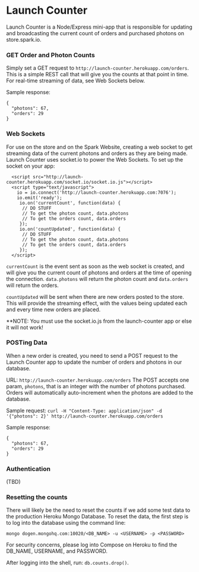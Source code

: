 Launch Counter
==============

Launch Counter is a Node/Express mini-app that is responsible for updating and broadcasting the current count of orders and purchased photons on store.spark.io.

### GET Order and Photon Counts
Simply set a GET request to `http://launch-counter.herokuapp.com/orders`. This is a simple REST call that will give you the counts at that point in time. For real-time streaming of data, see Web Sockets below.

Sample response: 
```
{
  "photons": 67,
  "orders": 29
}
```

### Web Sockets
For use on the store and on the Spark Website, creating a web socket to get streaming data of the current photons and orders as they are being made. Launch Counter uses socket.io to power the Web Sockets. To set up the socket on your app:

```
  <script src="http://launch-counter.herokuapp.com/socket.io/socket.io.js"></script>
  <script type="text/javascript">
    io = io.connect('http://launch-counter.herokuapp.com:7076');
    io.emit('ready');
     io.on('currentCount', function(data) {
      // DO STUFF
      // To get the photon count, data.photons
      // To get the orders count, data.orders
     });
     io.on('countUpdated', function(data) {
      // DO STUFF
      // To get the photon count, data.photons
      // To get the orders count, data.orders
     });
  </script>
```
`currentCount` is the event sent as soon as the web socket is created, and will give you the current count of photons and orders at the time of opening the connection. `data.photons` will return the photon count and `data.orders` will return the orders.

`countUpdated` will be sent when there are new orders posted to the store. This will provide the streaming effect, with the values being updated each and every time new orders are placed.

**NOTE: You must use the socket.io.js from the launch-counter app or else it will not work!


### POSTing Data
When a new order is created, you need to send a POST request to the Launch Counter app to update the number of orders and photons in our database.

URL: `http://launch-counter.herokuapp.com/orders`
The POST accepts one param, `photons`, that is an integer with the number of photons purchased. Orders will automatically auto-increment when the photons are added to the database.

Sample request: `curl -H "Content-Type: application/json" -d '{"photons": 2}' http://launch-counter.herokuapp.com/orders`

Sample response: 
```
{
  "photons": 67,
  "orders": 29
}
```

### Authentication
(TBD)

### Resetting the counts
There will likely be the need to reset the counts if we add some test data to the production Heroku Mongo Database. To reset the data, the first step is to log into the database using the command line:
```
mongo dogen.mongohq.com:10020/<DB_NAME> -u <USERNAME> -p <PASSWORD>
```
For security concerns, please log into Compose on Heroku to find the DB_NAME, USERNAME, and PASSWORD.

After logging into the shell, run: `db.counts.drop()`.

